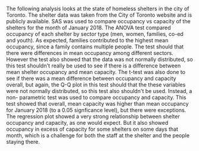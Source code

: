 The following analysis looks at the state of homeless shelters in the
city of Toronto.  The shelter data was taken from the City of Toronto
website and is publicly available.  SAS was used to compare occupancy
vs capacity of the shelters for the month of January 2018.  The ANOVA
test compared occupancy of each shelter by sector type (men, women,
families, co-ed and youth).  As expected, families contributed to the
highest mean occupancy, since a family contains multiple people.  The test
should that there were differences in mean occupancy among different sectors.
However the test also showed that the data was not normally distributed, so
this test shouldn't really be used to see if there is a difference between
mean shelter occupancy and mean capacity.  The t-test was also done to see
if there was a mean difference between occupancy and capacity overall, but
again, the Q-Q plot in this test should that the these variables were not 
normally distributed, so this test also shouldn't be used.  Instead, a non-
parametric test was used to compare occupancy and capacity.  This test showed
that overall, mean capacity was higher than mean occupancy for January 2018 
(to a 0.05 signficance level), but there were exceptions.  The regression plot showed
a very strong relationship between shelter occupancy and capacity, as one would
expect.  But it also showed occupancy in excess of capacity for some shelters on
some days that month, which is a challenge for both the staff at the shelter and
the people staying there.     